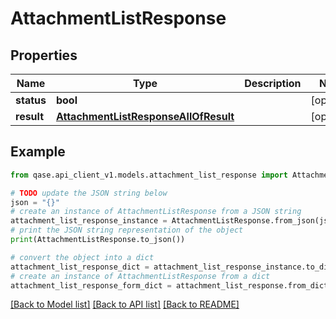 # AttachmentListResponse


## Properties

Name | Type | Description | Notes
------------ | ------------- | ------------- | -------------
**status** | **bool** |  | [optional] 
**result** | [**AttachmentListResponseAllOfResult**](AttachmentListResponseAllOfResult.md) |  | [optional] 

## Example

```python
from qase.api_client_v1.models.attachment_list_response import AttachmentListResponse

# TODO update the JSON string below
json = "{}"
# create an instance of AttachmentListResponse from a JSON string
attachment_list_response_instance = AttachmentListResponse.from_json(json)
# print the JSON string representation of the object
print(AttachmentListResponse.to_json())

# convert the object into a dict
attachment_list_response_dict = attachment_list_response_instance.to_dict()
# create an instance of AttachmentListResponse from a dict
attachment_list_response_form_dict = attachment_list_response.from_dict(attachment_list_response_dict)
```
[[Back to Model list]](../README.md#documentation-for-models) [[Back to API list]](../README.md#documentation-for-api-endpoints) [[Back to README]](../README.md)


